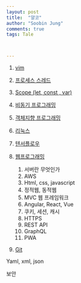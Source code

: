 ```yaml
---
layout: post
title:  "얄코"
author: "Soobin Jung"
comments: true
tags: Tale



---
```


1. [vim](https://www.youtube.com/watch?v=qn1soztN7k4)

2. [프로세스 스레드](https://www.youtube.com/watch?v=iks_Xb9DtTM&list=PLpO7kx5DnyIExYt0jkyWWjx8XNA2Fx2rI&index=6)

3. [Scope (let, const , var)](https://www.youtube.com/watch?v=HsJ4oy_jBx0&list=PLpO7kx5DnyIExYt0jkyWWjx8XNA2Fx2rI&index=4)

4. [비동기 프로그래밍](https://www.youtube.com/watch?v=m0icCqHY39U&list=PLpO7kx5DnyIExYt0jkyWWjx8XNA2Fx2rI&index=7)

5. [객체지향 프로그래밍](https://www.youtube.com/watch?v=vrhIxBWSJ04&list=PLpO7kx5DnyIExYt0jkyWWjx8XNA2Fx2rI&index=9)

6. [리눅스](https://www.youtube.com/watch?v=tPWBF13JIVk&list=PLpO7kx5DnyIExYt0jkyWWjx8XNA2Fx2rI&index=12)

7. [텐서플로우](https://www.youtube.com/watch?v=oy5BGW8D5wc&list=PLpO7kx5DnyIExYt0jkyWWjx8XNA2Fx2rI&index=11)

8. [웹프로그래밍](https://www.youtube.com/playlist?list=PLpO7kx5DnyIFQ4XuYirD--DvRyUgaHD9w)

   1. 서버란 무엇인가
   2. AWS
   3. Html, css, javascript
   4. 정적웹, 동적웹
   5. MVC 웹 프레임워크
   6. Angular, React, Vue
   7. 쿠키, 세션, 캐시
   8. HTTPS
   9. REST API
   10. GraphQL
   11. PWA

   

9. [Git](https://www.youtube.com/playlist?list=PLpO7kx5DnyIF-jXg6bBhLAS9WQt5metRJ)

Yaml, xml, json

보안

